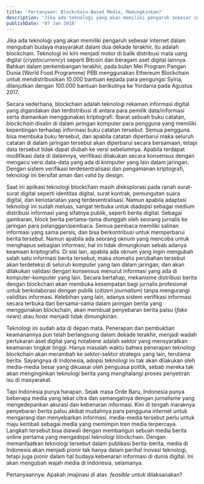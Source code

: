 ```yaml
---
title: 'Pertanyaan: Blockchain-Based Media, Memungkinkan?'
description: 'Jika ada teknologi yang akan memiliki pengaruh sebesar internet dalam mengubah budaya masyarakat dalam dua dekade terakhir, itu adalah blockchain.'
publishDate: '07 Jan 2018'
---
```


Jika ada teknologi yang akan memiliki pengaruh sebesar internet dalam mengubah budaya masyarakat dalam dua dekade terakhir, itu adalah blockchain. Teknologi ini kini menjadi motor di balik distribusi mata uang digital (_cryptocurrency_) seperti Bitcoin dan beragam aset digital lainnya. Bahkan dalam perkembangan terakhir, pada bulan Mei Program Pangan Dunia (World Food Programme) PBB menggunakan Ethereum Blockchain untuk mendistribusikan 10.000 bantuan kepada para pengungsi Syiria, dilanjutkan dengan 100.000 bantuan berikutnya ke Yordania pada Agustus 2017.

Secara sederhana, blockchain adalah teknologi rekaman informasi digital yang digandakan dan terdistribusi di antara para pemilik data/informasi serta diamankan menggunakan kriptografi. Ibarat sebuah buku catatan, _blockchain_ disalin di dalam jaringan komputer para pengguna yang memiliki kepentingan terhadap informasi buku catatan tersebut. Semua pengguna bisa membuka buku tersebut, dan apabila catatan diperbarui maka seluruh catatan di dalam jaringan tersebut akan diperbarui secara bersamaan, tetapi data tersebut tidak dapat diubah ke versi sebelumnya. Apabila terdapat modifikasi data di dalamnya, verifikasi dilakukan secara konsensus dengan mengacu versi data-data yang ada di komputer yang lain dalam jaringan. Dengan sistem verifikasi terdesentralisasi dan pengamanan kriptografi, teknologi ini bersifat aman dan valid by design.

Saat ini aplikasi teknologi blockchain masih dieksplorasi pada ranah surat-surat digital seperti identitas digital, surat kontrak, pemungutan suara digital, dan kenotariatan yang terdesentralisasi. Namun apabila adaptasi teknologi ini sudah meluas, sangat terbuka untuk diadopsi sebagai medium distribusi informasi yang sifatnya publik, seperti berita digital. Sebagai gambaran, block berita pertama-tama diunggah oleh seorang jurnalis ke jaringan para pelanggan/pembaca. Semua pembaca memiliki salinan informasi yang sama persis, dan bisa berkontribusi untuk memperbarui berita tersebut. Namun apabila ada seorang oknum yang mencoba untuk menghapus sebagian informasi, hal ini tidak dimungkinan sebab adanya keamaan kriptografis. Di sisi lain, apabila ada oknum yang ingin mengubah salah satu informasi berita tersebut, maka otomatis perubahan tersebut akan terdeteksi di seluruh komputer yang lain dalam jaringan, dan akan dilakukan validasi dengan konsensus menurut informasi yang ada di komputer-komputer yang lain. Secara bertahap, mekanisme distribusi berita dengan blockchain akan membuka kesempatan bagi jurnalis profesional untuk berkolaborasi dengan publik (_citizen journalism_) tanpa mengurangi validitas informasi. Kelebihan yang lain, adanya sistem verifikasi informasi secara terbuka dan bersama-sama dalam jaringan berita yang menggunakan blockchain, akan membuat penyebaran berita palsu (_fake news_) atau _hoax_ menjadi tidak dimungkinan.

Teknologi ini sudah ada di depan mata. Penerapan dan pembuktian keamanannya pun telah berlangsung dalam dekade terakhir, menjadi wadah pertukaran aset digital yang notabene adalah sektor yang mensyaratkan keamanan tingkat tinggi. Hanya masalah waktu bahwa penerapan teknologi blockchain akan merambah ke sektor-sektor strategis yang lain, terutama berita. Sayangnya di Indonesia, adopsi teknologi ini tak akan dilakukan oleh media-media besar yang dikuasai oleh penguasa politik, sebab mereka tak akan menginginkan teknologi berita yang menghalangi proses penyetiran isu di masyarakat.

Tapi Indonesia punya harapan. Sejak masa Orde Baru, Indonesia punya beberapa media yang lekat citra dan semangatnya dengan jurnalisme yang mengedepankan akurasi dan kebenaran informasi. Kini di tengah maraknya penyebaran berita palsu akibat mudahnya para pengguna internet untuk mengarang dan menyebarkan informasi, media-media tersebut perlu untuk maju kembali sebagai media yang memimpin tren media terpercaya. Langkah tersebut bisa diawali dengan membangun sebuah media berita online pertama yang mengadopsi teknologi blockchain. Dengan memanfaatkan teknologi tersebut dalam publikasi berita-berita, media di Indonesia akan menjadi pionir tak hanya dalam perihal inovasi teknologi, tetapi juga pionir dalam hal budaya kebenaran informasi di dunia digital. Ini akan mengubah wajah media di Indonesia, selamanya.

Pertanyaannya: Apakah imajinasi di atas  _feasible_ untuk dilaksanakan?
